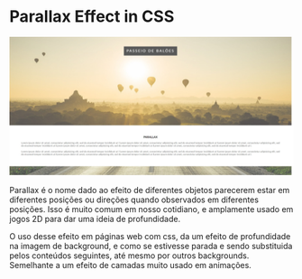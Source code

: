 # Parallax Effect in CSS 

![ScreenShot](imagens/screen.jpg)

Parallax é o nome dado ao efeito de diferentes objetos parecerem estar em diferentes posições ou direções quando observados em diferentes posições. Isso é muito comum em nosso cotidiano, e amplamente usado em jogos 2D para dar uma ideia de profundidade.

O uso desse efeito em páginas web com css, da um efeito de profundidade na imagem de background, e como se estivesse parada e sendo substituida pelos conteúdos seguintes, até mesmo por outros backgrounds. Semelhante a um efeito de camadas muito usado em animações.

